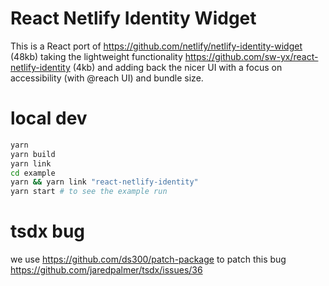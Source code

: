 # React Netlify Identity Widget

This is a React port of https://github.com/netlify/netlify-identity-widget (48kb) taking the lightweight functionality https://github.com/sw-yx/react-netlify-identity (4kb) and adding back the nicer UI with a focus on accessibility (with @reach UI) and bundle size.

# local dev

```bash
yarn
yarn build
yarn link
cd example
yarn && yarn link "react-netlify-identity"
yarn start # to see the example run
```

# tsdx bug

we use https://github.com/ds300/patch-package to patch this bug https://github.com/jaredpalmer/tsdx/issues/36

